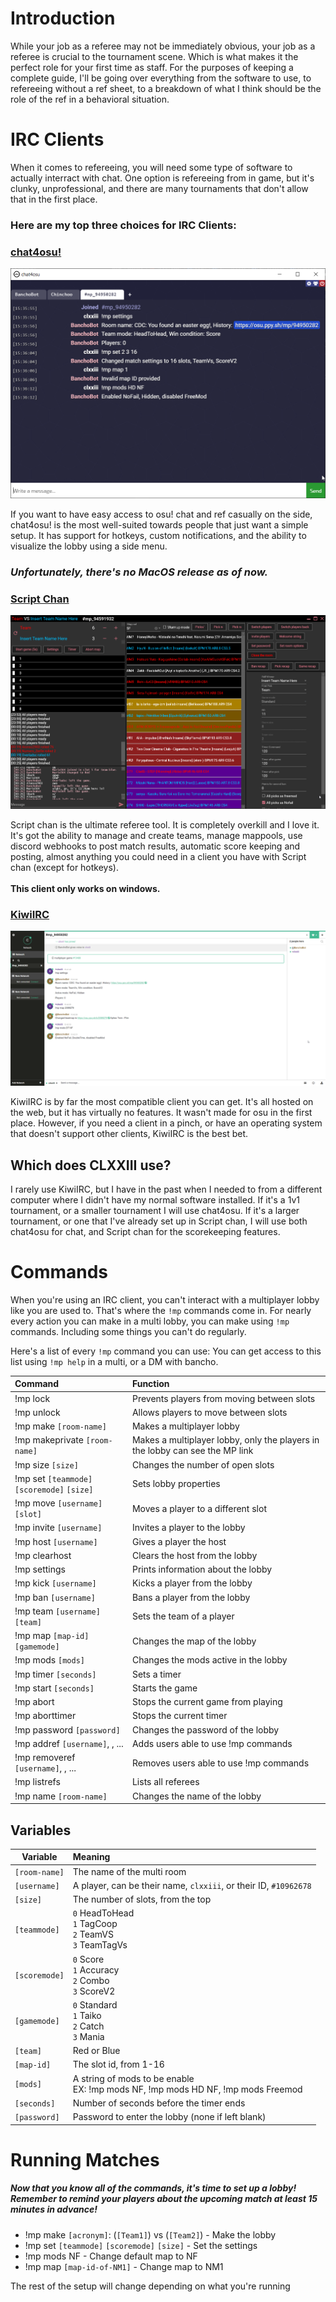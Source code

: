 <h1 id="web-title"></h1>

# Introduction

While your job as a referee may not be immediately obvious, your
job as a referee is crucial to the tournament scene. Which is what
makes it the perfect role for your first time as staff. For the purposes
of keeping a complete guide, I'll be going over everything from the
software to use, to refereeing without a ref sheet, to a breakdown
of what I think should be the role of the ref in a behavioral situation.

# IRC Clients

When it comes to refereeing, you will need some type of software to actually
interract with chat. One option is refereeing from in game, but it's clunky,
unprofessional, and there are many tournaments that don't allow that in the
first place.

### Here are my top three choices for IRC Clients:

### [chat4osu!](https://osu.ppy.sh/community/forums/topics/879262)

![c40 Image](../static/wiki_images/chat4osu.png)

If you want to have easy access to osu! chat and ref casually on the side,
chat4osu! is the most well-suited towards people that just want a simple setup.
It has support for hotkeys, custom notifications, and the ability to visualize
the lobby using a side menu.

### _Unfortunately, there's no MacOS release as of now._

### [Script Chan](https://osu.ppy.sh/community/forums/topics/730734)

![](../static/wiki_images/scriptchan.png)

Script chan is the ultimate referee tool. It is completely overkill
and I love it. It's got the ability to manage and create teams, manage mappools,
use discord webhooks to post match results, automatic score keeping and posting,
almost anything you could need in a client you have with Script chan (except for hotkeys).
<br><br><b>This client only works on windows.</b>

### [KiwiIRC](https://kiwiirc.com/nextclient/)

![](../static/wiki_images/kiwiIRC.png)

KiwiIRC is by far the most compatible client you can get. It's all hosted on the web,
but it has virtually no features. It wasn't made for osu in the first place. However,
if you need a client in a pinch, or have an operating system that doesn't support other
clients, KiwiIRC is the best bet.

## Which does CLXXIII use?

I rarely use KiwiIRC, but I have in the past when I needed to from a different computer
where I didn't have my normal software installed. If it's a 1v1 tournament, or a smaller
tournament I will use chat4osu. If it's a larger tournament, or one that I've already set
up in Script chan, I will use both chat4osu for chat, and Script chan for the scorekeeping
features.

# Commands

When you're using an IRC client, you can't interact with a multiplayer lobby like you are used
to. That's where the `!mp` commands come in. For nearly every action you
can make in a multi lobby, you can make using `!mp` commands. Including
some things you can't do regularly.

Here's a list of every `!mp` command you can use:
You can get access to this list using `!mp help` in a multi,
or a DM with bancho.

| Command                                     | Function                                                                     |
| :------------------------------------------ | :--------------------------------------------------------------------------- |
| !mp lock                                    | Prevents players from moving between slots                                   |
| !mp unlock                                  | Allows players to move between slots                                         |
| !mp make `[room-name]`                      | Makes a multiplayer lobby                                                    |
| !mp makeprivate `[room-name]`               | Makes a multiplayer lobby, only the players in the lobby can see the MP link |
| !mp size `[size]`                           | Changes the number of open slots                                             |
| !mp set `[teammode]` `[scoremode]` `[size]` | Sets lobby properties                                                        |
| !mp move `[username]` `[slot]`              | Moves a player to a different slot                                           |
| !mp invite `[username]`                     | Invites a player to the lobby                                                |
| !mp host `[username]`                       | Gives a player the host                                                      |
| !mp clearhost                               | Clears the host from the lobby                                               |
| !mp settings                                | Prints information about the lobby                                           |
| !mp kick `[username]`                       | Kicks a player from the lobby                                                |
| !mp ban `[username]`                        | Bans a player from the lobby                                                 |
| !mp team `[username]` `[team]`              | Sets the team of a player                                                    |
| !mp map `[map-id]` `[gamemode]`             | Changes the map of the lobby                                                 |
| !mp mods `[mods]`                           | Changes the mods active in the lobby                                         |
| !mp timer `[seconds]`                       | Sets a timer                                                                 |
| !mp start `[seconds]`                       | Starts the game                                                              |
| !mp abort                                   | Stops the current game from playing                                          |
| !mp aborttimer                              | Stops the current timer                                                      |
| !mp password `[password]`                   | Changes the password of the lobby                                            |
| !mp addref `[username]`, , ...              | Adds users able to use !mp commands                                          |
| !mp removeref `[username]`, , ...           | Removes users able to use !mp commands                                       |
| !mp listrefs                                | Lists all referees                                                           |
| !mp name `[room-name]`                      | Changes the name of the lobby                                                |

## Variables

| Variable      | Meaning                                                                                                                                     |
| ------------- | :------------------------------------------------------------------------------------------------------------------------------------------ |
| `[room-name]` | The name of the multi room                                                                                                                  |
| `[username]`  | A player, can be their name, `clxxiii`, or their ID, `#10962678`                                                                            |
| `[size]`      | The number of slots, from the top                                                                                                           |
| `[teammode]`  | `0` HeadToHead<br>`1` TagCoop<br>`2` TeamVS<br>`3` TeamTagVs                                                                                |
| `[scoremode]` | `0` Score<br>`1` Accuracy<br>`2` Combo<br>`3` ScoreV2                                                                                       |
| `[gamemode]`  | `0` Standard<br>`1` Taiko<br>`2` Catch<br>`3` Mania                                                                                         |
| `[team]`      | Red or Blue                                                                                                                                 |
| `[map-id]`    | The slot id, from 1-16                                                                                                                      |
| `[mods]`      | A string of mods to be enable<br>EX: <span class="code">!mp mods NF, <span class="code">!mp mods HD NF, <span class="code">!mp mods Freemod |
| `[seconds]`   | Number of seconds before the timer ends                                                                                                     |
| `[password]`  | Password to enter the lobby (none if left blank)                                                                                            |

# Running Matches

##### Now that you know all of the commands, it's time to set up a lobby! Remember to remind your players about the upcoming match at least 15 minutes in advance!

-   !mp make `[acronym]`: (`[Team1]`) vs (`[Team2]`) - Make the lobby
-   !mp set `[teammode]` `[scoremode]` `[size]` - Set the settings
-   !mp mods NF - Change default map to NF
-   !mp map `[map-id-of-NM1]` - Change map to NM1

The rest of the setup will change depending on what you're running
